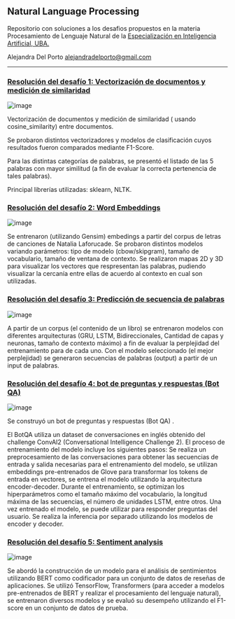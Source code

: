 
## Natural Language Processing

Repositorio con soluciones a los desafios propuestos en la materia Procesamiento de Lenguaje Natural de la [Especialización en Inteligencia Artificial, UBA.](https://lse.posgrados.fi.uba.ar/posgrados/especializaciones/inteligencia-artificial)

Alejandra Del Porto
alejandradelporto@gmail.com

---

### [Resolución del desafío 1: Vectorización de documentos y medición de similaridad](https://github.com/aledp/ceia_PNL_aledp/blob/ae185b76984d3a152eb3f0a46224aedd4881e623/Resolucion_Desafio_1_AlejandraDelPorto.ipynb)

![image](https://github.com/aledp/ceia_PNL_aledp/assets/19275069/b82dd865-3c27-4168-af4b-2b39c4877440)

Vectorización de documentos y medición de similaridad ( usando cosine_similarity) entre documentos.

Se probaron distintos vectorizadores y modelos de clasificación cuyos resultados fueron comparados mediante F1-Score.

Para las distintas categorías de palabras, se presentó el listado de las 5 palabras con mayor similitud (a fin de evaluar la correcta pertenencia de tales palabras).

Principal librerías utilizadas:  sklearn, NLTK.


### [Resolución del desafío 2: Word Embeddings](https://github.com/aledp/ceia_PNL_aledp/blob/e189aafcd311070aaab098f10509ad77998aa971/Resolucion_Desafio_2_AlejandraDelPorto.ipynb)

![image](https://github.com/aledp/ceia_PNL_aledp/assets/19275069/6da4ec62-50ee-4589-bc48-13db73f32799)


Se entrenaron (utilizando Gensim) embedings a partir del corpus de letras de canciones de Natalia Laforucade.  Se probaron distintos modelos variando parámetros: tipo de modelo (cbow/skipgram), tamaño de vocabulario, tamaño de ventana de contexto.
Se realizaron mapas 2D y 3D para visualizar los vectores que respresentan las palabras, pudiendo visualizar la cercanía entre ellas de acuerdo al contexto en cual son utilizadas.

### [Resolución del desafío 3: Predicción de secuencia de palabras](https://github.com/aledp/ceia_PNL_aledp/blob/main/Resolucion_Desafio_3_AlejandraDelPorto.ipynb)

![image](https://github.com/aledp/ceia_PNL_aledp/assets/19275069/a166a044-da13-4d69-9efa-a6d6f280d923)


A partir de un corpus (el contenido de un libro) se entrenaron modelos con diferentes arquitecturas (GRU, LSTM, Bidireccionales, Cantidad de capas y neuronas, tamaño de contexto máximo) a fin de evaluar la perplejidad del entrenamiento para de cada uno.
Con el modelo seleccionado (el mejor perplejidad) se generaron secuencias de palabras (output) a partir de un input de palabras.

### [Resolución del desafío 4: bot de preguntas y respuestas (Bot QA)](https://github.com/aledp/ceia_PNL_aledp/blob/main/Resolucion_Desafio_4_bot_qa_AlejandraDelPorto.ipynb)

![image](https://github.com/aledp/ceia_PNL_aledp/assets/19275069/d3c77420-980a-42a6-9055-eb7b83a9abb9)

  
Se construyó un bot de preguntas y respuestas (Bot QA) .

El BotQA utiliza un dataset de conversaciones en inglés obtenido del challenge ConvAI2 (Conversational Intelligence Challenge 2). El proceso de entrenamiento del modelo incluye los siguientes pasos: Se realiza un preprocesamiento de las conversaciones para obtener las secuencias de entrada y salida necesarias para el entrenamiento del modelo, se utilizan embeddings pre-entrenados de Glove para transformar los tokens de entrada en vectores, se entrena el modelo utilizando la arquitectura encoder-decoder. Durante el entrenamiento, se optimizan los hiperparámetros como el tamaño máximo del vocabulario, la longitud máxima de las secuencias, el número de unidades LSTM, entre otros. Una vez entrenado el modelo, se puede utilizar para responder preguntas del usuario. Se realiza la inferencia por separado utilizando los modelos de encoder y decoder.

### [Resolución del desafío 5: Sentiment analysis](https://github.com/aledp/ceia_PNL_aledp/blob/main/Resolucion_Desafio_5_AlejandraDelPorto.ipynb)

![image](https://github.com/aledp/ceia_PNL_aledp/assets/19275069/ba6ce4b6-cc9b-47f5-b2d7-671d40aad818)

Se abordó la construcción de un modelo para el análisis de sentimientos utilizando BERT como codificador para un conjunto de datos de reseñas de aplicaciones. Se utilizó TensorFlow, Transformers (para acceder a modelos pre-entrenados de BERT y realizar el procesamiento del lenguaje natural), se entrenaron diversos modelos y se evaluó su desempeño utilizando el F1-score en un conjunto de datos de prueba.
